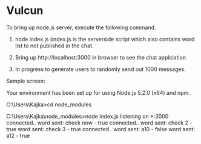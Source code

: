 # Vulcun

To bring up node.js server, execute the following command.

1. node index.js (index.js is the serverside script which also contains word list to not published in the chat.
2. Bring up http://localhost:3000 in browser to see the chat applciation
 
3. In progress to generate users to randomly send out 1000 messages.



Sample screen:

Your environment has been set up for using Node.js 5.2.0 (x64) and npm.

C:\Users\Kajka>cd node_modules

C:\Users\Kajka\node_modules>node index.js
listening on *:3000
connected..
word sent:  check now - true
connected..
word sent:  check 2 - true
word sent:  check 3 - true
connected..
word sent:  a10 - false
word sent:  a12 - true
